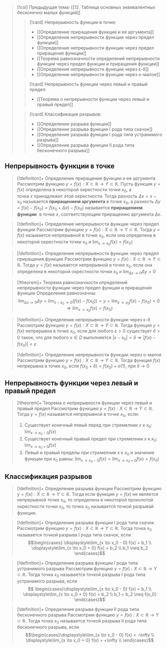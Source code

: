 > [!col] Предыдущая тема: [[12. Таблица основных эквивалентных бесконечно малых функций]]
>> [!card] Непрерывность функции в точке:
>> * [[Определение приращения функции и ее аргумента]]
>> * [[Определение непрерывности функции через предел функции]]
>> * [[Определение непрерывности функции через предел приращения функции]]
>> * [[Теорема равнозначности определений непрерывности функции через предел функции и приращения функции]]
>> * [[Определение непрерывности функции через ε-δ]]
>> * [[Определение непрерывности функции через о-малое]]
>
>> [!card] Непрерывность функции через левый и правый предел:
>> * [[Теорема о непрерывности функции через левый и правый предел]]
>
>> [!card] Классификация разрывов:
>> * [[Определение разрыва функции]]
>> * [[Определение разрыва функции I рода типа скачок]]
>> * [[Определение разрыва функции I рода типа устранимого разрыва]]
>> * [[Определение разрыва функции II рода типа бесконечного разрыва]]

## Непрерывность функции в точке
> [!definition]+ Определение приращения функции и ее аргумента
> Рассмотрим функцию $y = f(x):X \subset \mathbb{R}\rightarrow Y \subset \mathbb{R}$. Пусть функция $y = f(x)$ определена в некоторой окрестности точки $x_0$, а точка $x$ принадлежит этой окрестности. Тогда разность $\Delta x = x - x_0$ называется **приращением аргумента** в точке $x_0$, а разность $\Delta y = f(x) - f(x_0) = f(x_0 + \Delta x) - f(x_0)$ называется **приращением функции**  в точке $x$, соответствующим приращению аргумента $\Delta x$.

> [!definition]+ Определение непрерывности функции через предел функции
> Рассмотрим функцию $y = f(x):X \subset \mathbb{R}\rightarrow Y \subset \mathbb{R}$. Тогда $y = f(x)$ называется непрерывной в точке $x_0$, если она определена в некоторой окрестности точки $x_0$ и $\displaystyle\lim_{x \to x_0} f(x) = f(x_0)$

> [!definition]+ Определение непрерывности функции через предел приращения функции
> Рассмотрим функцию $y = f(x):X \subset \mathbb{R}\rightarrow Y \subset \mathbb{R}$. Тогда $y = f(x)$ называется непрерывной в точке $x_0$, если она определена в некоторой окрестности точки $x_0$ и  $\displaystyle\lim_{\Delta x \to 0} \Delta y = 0$

> [!theorem]+ Теорема равнозначности определений непрерывности функции через предел функции и приращения функции
> Определения равнозначны:
> $$\displaystyle{\lim_{\Delta x \to 0} \Delta y = \lim_{x - x_0 \to 0} \Big(f(x) - f(x_0)\Big) = y = \lim_{x \to x_0} f(x) - f(x_0) = 0 \Rightarrow \lim_{x \to x_0} f(x) = f(x_0)}$$

> [!definition]+ Определение непрерывности функции через ε-δ
> Рассмотрим функцию $y = f(x):X \subset \mathbb{R}\rightarrow Y \subset \mathbb{R}$. Тогда функция ${\displaystyle y= f(x)}$ непрерывна в точке ${\displaystyle x_{0}}$, если для любого ${\displaystyle \varepsilon >0}$ существует ${\displaystyle \delta >0}$ такое, что для любого ${\displaystyle x\in D}$ выполняется $|x-x_0|<\delta \Rightarrow |f(x)-f(x_0)|<\varepsilon$

> [!definition]+ Определение непрерывности функции через о-малое
> Рассмотрим функцию $y = f(x):X \subset \mathbb{R}\rightarrow Y \subset \mathbb{R}$. Тогда функция $\displaystyle f(x)$ непрерывна в точке $\displaystyle x_{0}$, если $f(x_0+\delta) = f(x_0) + o(1)$, при $\delta \to 0$

## Непрерывность функции через левый и правый предел
> [!theorem]+ Теорема о непрерывности функции через левый и правый предел
> Рассмотрим функцию $y = f(x):X \subset \mathbb{R}\rightarrow Y \subset \mathbb{R}$. Тогда $y = f(x)$ называется непрерывной в точке $x_0$, если:
> 1. Существует конечный левый перед при стремелнии $x$ к $x_0$: $\displaystyle\lim_{x \to x_0 - 0} f(x)$
> 2. Существует конечный правый предел при стремелнии $x$ к $x_0$: $\displaystyle\lim_{x \to x_0 + 0} f(x)$
> 3. Левый и правый пределы при стремелнии $x$ к $x_0$ и значение функции при $x_0$ равны: $\displaystyle\lim_{x \to x_0 - 0} f(x) = \lim_{x \to x_0 + 0} f(x) = f(x_0)$

## Классификация разрывов 
> [!definition]+ Определение разрыва функции
> Рассмотрим функцию $y = f(x):X \subset \mathbb{R}\rightarrow Y \subset \mathbb{R}$. Тогда если функция $y=f(x)$ не является непрерывной точке $x_0$, то определена в некоторой проколотой окрестности точки $x_0$, то точка $x_0$ называется точкой разрывай функции.

> [!definition]+ Определение разрыва функции I рода типа скачок
> Рассмотрим функцию $y = f(x):X \subset \mathbb{R}\rightarrow Y \subset \mathbb{R}$. Тогда точка $x_0$ называется точкой разрыва I рода типа скачок, если
> $$\begin{cases} \displaystyle\lim_{x \to x_0 - 0} f(x) = b_1 \\ \displaystyle\lim_{x \to x_0 + 0} f(x) = b_2 \\ b_1 \neq b_2 \end{cases}$$

> [!definition]+ Определение разрыва функции I рода типа устранимого разрыва
> Рассмотрим функцию $y = f(x):X \subset \mathbb{R}\rightarrow Y \subset \mathbb{R}$. Тогда точка $x_0$ называется точкой разрыва I рода типа устранимого разрыва, если
> $$ \begin{cases}\displaystyle\lim_{x \to x_0 - 0} f(x) = b_1 \\ \displaystyle\lim_{x \to x_0 + 0} f(x) = b_2 \\ b_1 = b_2 \neq f(x_0) \end{cases}$$

> [!definition]+ Определение разрыва функции II рода типа бесконечного разрыва
> Рассмотрим функцию $y = f(x):X \subset \mathbb{R}\rightarrow Y \subset \mathbb{R}$. Тогда точка $x_0$ называется точкой разрыва II рода типа бесконечного разрыва, если
> $$\begin{cases}\displaystyle\lim_{x \to x_0 - 0} f(x) = -\infty \\ \displaystyle\lim_{x \to x_0 + 0} f(x) = +\infty \\ \end{cases}$$
